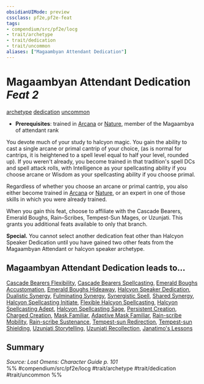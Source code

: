 ```yaml
---
obsidianUIMode: preview
cssclass: pf2e,pf2e-feat
tags:
- compendium/src/pf2e/locg
- trait/archetype
- trait/dedication
- trait/uncommon
aliases: ["Magaambyan Attendant Dedication"]
---
```

# Magaambyan Attendant Dedication  *Feat 2*  
[archetype](../../Rules/traits/archetype.md)  [dedication](../../Rules/traits/dedication.md)  [uncommon](../../Rules/traits/uncommon.md)  

- **Prerequisites**: trained in [Arcana](../skills.md#Arcana) or [Nature](../skills.md#Nature), member of the Magaambya of attendant rank

You devote much of your study to halcyon magic. You gain the ability to cast a single arcane or primal cantrip of your choice, (as is normal for cantrips, it is heightened to a spell level equal to half your level, rounded up). If you weren't already, you become trained in that tradition's spell DCs and spell attack rolls, with Intelligence as your spellcasting ability if you choose arcane or Wisdom as your spellcasting ability if you choose primal.

Regardless of whether you choose an arcane or primal cantrip, you also either become trained in [Arcana](../skills.md#Arcana) or [Nature](../skills.md#Nature), or an expert in one of those skills in which you were already trained.

When you gain this feat, choose to affiliate with the Cascade Bearers, Emerald Boughs, Rain–Scribes, Tempest-Sun Mages, or Uzunjati. This grants you additional feats available to only that branch.

**Special.** You cannot select another dedication feat other than Halcyon Speaker Dedication until you have gained two other feats from the Magaambyan Attendant or halcyon speaker archetype.

## Magaambyan Attendant Dedication leads to...

[Cascade Bearers Flexibility](cascade-bearers-flexibility-locg.md), [Cascade Bearers Spellcasting](cascade-bearers-spellcasting-locg.md), [Emerald Boughs Accustomation](emerald-boughs-accustomation-locg.md), [Emerald Boughs Hideaway](emerald-boughs-hideaway-locg.md), [Halcyon Speaker Dedication](halcyon-speaker-dedication-locg.md), [Dualistic Synergy](dualistic-synergy-locg.md), [Fulminating Synergy](fulminating-synergy-locg.md), [Synergistic Spell](synergistic-spell-locg.md), [Shared Synergy](shared-synergy-locg.md), [Halcyon Spellcasting Initiate](halcyon-spellcasting-initiate-locg.md), [Flexible Halcyon Spellcasting](flexible-halcyon-spellcasting-locg.md), [Halcyon Spellcasting Adept](halcyon-spellcasting-adept-locg.md), [Halcyon Spellcasting Sage](halcyon-spellcasting-sage-locg.md), [Persistent Creation](persistent-creation-locg.md), [Charged Creation](charged-creation-locg.md), [Mask Familiar](mask-familiar-locg.md), [Adaptive Mask Familiar](adaptive-mask-familiar-locg.md), [Rain-scribe Mobility](rain-scribe-mobility-locg.md), [Rain-scribe Sustenance](rain-scribe-sustenance-locg.md), [Tempest-sun Redirection](tempest-sun-redirection-locg.md), [Tempest-sun Shielding](tempest-sun-shielding-locg.md), [Uzunjati Storytelling](uzunjati-storytelling-locg.md), [Uzunjati Recollection](uzunjati-recollection-locg.md), [Janatimo's Lessons](janatimos-lessons-lol.md)

## Summary

*Source: Lost Omens: Character Guide p. 101*  
%% #compendium/src/pf2e/locg #trait/archetype #trait/dedication #trait/uncommon %%